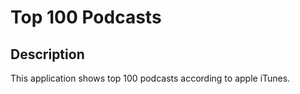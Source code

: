 # Top 100 Podcasts

## Description
This application shows top 100 podcasts according to apple iTunes.

